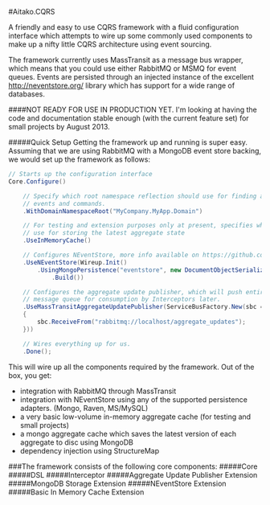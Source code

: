 #Aitako.CQRS 
 
A friendly and easy to use CQRS framework with a fluid configuration interface which attempts to wire up some commonly used components to make up a nifty little CQRS architecture using event sourcing. 

The framework currently uses MassTransit as a message bus wrapper, which means that you could use either RabbitMQ or MSMQ for event queues. Events are persisted through an injected instance of the excellent http://neventstore.org/ library which has support for a wide range of databases.

####NOT READY FOR USE IN PRODUCTION YET. I'm looking at having the code and documentation stable enough (with the current feature set) for small projects by August 2013. 

#####Quick Setup
Getting the framework up and running is super easy. Assuming that we are using RabbitMQ with a MongoDB event store backing, we would set up the framework as follows:

```C#
// Starts up the configuration interface
Core.Configure()

	// Specify which root namespace reflection should use for finding aggregates, 
	// events and commands.
    .WithDomainNamespaceRoot("MyCompany.MyApp.Domain")

    // For testing and extension purposes only at present, specifies which in-memory cache to 
	// use for storing the latest aggregate state
	.UseInMemoryCache()

    // Configures NEventStore, more info available on https://github.com/NEventStore/NEventStore
	.UseNEventStore(Wireup.Init()
		.UsingMongoPersistence("eventstore", new DocumentObjectSerializer())
			.Build())

    // Configures the aggregate update publisher, which will push entire aggregates to the 
	// message queue for consumption by Interceptors later.
	.UseMassTransitAggregateUpdatePublisher(ServiceBusFactory.New(sbc =>
    {
        sbc.ReceiveFrom("rabbitmq://localhost/aggregate_updates");
    }))

	// Wires everything up for us.
    .Done();
```

This will wire up all the components required by the framework.  Out of the box, you get:

* integration with RabbitMQ through MassTransit
* integration with NEventStore using any of the supported persistence adapters. (Mongo, Raven, MS/MySQL)
* a very basic low-volume in-memory aggregate cache (for testing and small projects)
* a mongo aggregate cache which saves the latest version of each aggregate to disc using MongoDB
* dependency injection using StructureMap

###The framework consists of the following core components:
#####Core
#####DSL
#####Interceptor
#####Aggregate Update Publisher Extension
#####MongoDB Storage Extension
#####NEventStore Extension
#####Basic In Memory Cache Extension
